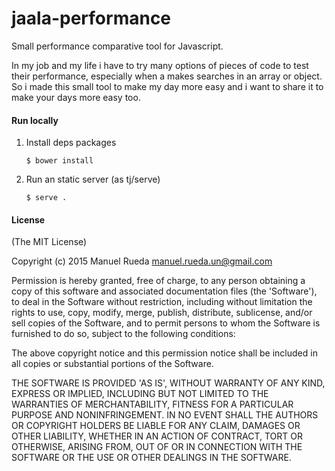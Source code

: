 jaala-performance
=================

Small performance comparative tool for Javascript.


In my job and my life i have to try many options of pieces of code to test their performance, especially when a makes searches in an array or object.
So i made this small tool to make my day more easy and i want to share it to make your days more easy too.

#### Run locally

1. Install deps packages
    ```shell
    $ bower install
    ```

2. Run an static server (as tj/serve)
    ```shell
    $ serve .
    ```

#### License
(The MIT License)

Copyright (c) 2015 Manuel Rueda <manuel.rueda.un@gmail.com>

Permission is hereby granted, free of charge, to any person obtaining a copy of this software and associated documentation files (the 'Software'), to deal in the Software without restriction, including without limitation the rights to use, copy, modify, merge, publish, distribute, sublicense, and/or sell copies of the Software, and to permit persons to whom the Software is furnished to do so, subject to the following conditions:

The above copyright notice and this permission notice shall be included in all copies or substantial portions of the Software.

THE SOFTWARE IS PROVIDED 'AS IS', WITHOUT WARRANTY OF ANY KIND, EXPRESS OR IMPLIED, INCLUDING BUT NOT LIMITED TO THE WARRANTIES OF MERCHANTABILITY, FITNESS FOR A PARTICULAR PURPOSE AND NONINFRINGEMENT. IN NO EVENT SHALL THE AUTHORS OR COPYRIGHT HOLDERS BE LIABLE FOR ANY CLAIM, DAMAGES OR OTHER LIABILITY, WHETHER IN AN ACTION OF CONTRACT, TORT OR OTHERWISE, ARISING FROM, OUT OF OR IN CONNECTION WITH THE SOFTWARE OR THE USE OR OTHER DEALINGS IN THE SOFTWARE.